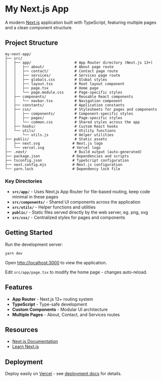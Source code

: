 # My Next.js App

A modern [Next.js](https://nextjs.org/) application built with TypeScript, featuring multiple pages and a clean component structure.

## Project Structure

```
my-next-app/
├── src/
│   ├── app/                    # App Router directory (Next.js 13+)
│   │   ├── about/              # About page route
│   │   ├── contact/            # Contact page route
│   │   ├── services/           # Services page route
│   │   ├── globals.css         # Global styles
│   │   ├── layout.tsx          # Root layout component
│   │   ├── page.tsx            # Home page
│   │   └── page.module.css     # Page-specific styles
│   ├── components/             # Reusable React components
│   │   └── navbar.tsx          # Navigation component
│   ├── constants/              # Application constants
│   ├── css/                    # Stylesheets for pages and components
│   │   ├── components/         # Component-specific styles
│   │   ├── pages/              # Page-specific styles
│   │   └── common.css          # Shared styles across the app
│   ├── hooks/                  # Custom React hooks
│   └── utils/                  # Utility functions
│       └── utils.js            # Helper utilities
├── public/                     # Static assets
│   ├── next.svg               # Next.js logo
│   └── vercel.svg             # Vercel logo
├── .next/                      # Build output (auto-generated)
├── package.json               # Dependencies and scripts
├── tsconfig.json              # TypeScript configuration
├── next.config.mjs            # Next.js configuration
└── yarn.lock                  # Dependency lock file
```

### Key Directories

- **`src/app/`** - Uses Next.js App Router for file-based routing, keep code minimal in these pages
- **`src/components/`** - Shared UI components across the application
- **`src/utils/`** - Helper functions and utilities
- **`public/`** - Static files served directly by the web server, eg. png, svg
- **`src/css/`** - Centralized styles for pages and components

## Getting Started

Run the development server:

```bash
yarn dev
```

Open [http://localhost:3000](http://localhost:3000) to view the application.

Edit `src/app/page.tsx` to modify the home page - changes auto-reload.

## Features

- **App Router** - Next.js 13+ routing system
- **TypeScript** - Type-safe development
- **Custom Components** - Modular UI architecture
- **Multiple Pages** - About, Contact, and Services routes

## Resources

- [Next.js Documentation](https://nextjs.org/docs)
- [Learn Next.js](https://nextjs.org/learn)

## Deployment

Deploy easily on [Vercel](https://vercel.com/new?utm_medium=default-template&filter=next.js&utm_source=create-next-app&utm_campaign=create-next-app-readme) - see [deployment docs](https://nextjs.org/docs/deployment) for details.
